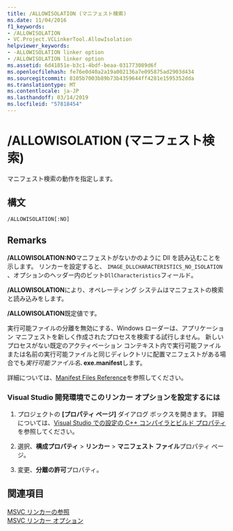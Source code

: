 ```yaml
---
title: /ALLOWISOLATION (マニフェスト検索)
ms.date: 11/04/2016
f1_keywords:
- /ALLOWISOLATION
- VC.Project.VCLinkerTool.AllowIsolation
helpviewer_keywords:
- -ALLOWISOLATION linker option
- /ALLOWISOLATION linker option
ms.assetid: 6d41851e-b3c1-4bdf-beaa-031773089d6f
ms.openlocfilehash: fe76e0d40a2a19a002136a7e095875ad2903d434
ms.sourcegitcommit: 8105b7003b89b73b4359644ff4281e1595352dda
ms.translationtype: MT
ms.contentlocale: ja-JP
ms.lasthandoff: 03/14/2019
ms.locfileid: "57818454"
---
```

# <a name="allowisolation-manifest-lookup"></a>/ALLOWISOLATION (マニフェスト検索)

マニフェスト検索の動作を指定します。

## <a name="syntax"></a>構文

```
/ALLOWISOLATION[:NO]
```

## <a name="remarks"></a>Remarks

**/ALLOWISOLATION:NO**マニフェストがないかのように Dll を読み込むことを示します。 リンカーを設定すると、 `IMAGE_DLLCHARACTERISTICS_NO_ISOLATION` 、オプションのヘッダー内のビット`DllCharacteristics`フィールド。

**/ALLOWISOLATION**により、オペレーティング システムはマニフェストの検索と読み込みをします。

**/ALLOWISOLATION**既定値です。

実行可能ファイルの分離を無効にする、Windows ローダーは、アプリケーション マニフェストを新しく作成されたプロセスを検索する試行しません。 新しいプロセスがない既定のアクティベーション コンテキスト内で実行可能ファイルまたは名前の実行可能ファイルと同じディレクトリに配置マニフェストがある場合でも<em>実行可能ファイル名</em>**. exe.manifest**します。

詳細については、[Manifest Files Reference](/windows/desktop/SbsCs/manifest-files-reference)を参照してください。

### <a name="to-set-this-linker-option-in-the-visual-studio-development-environment"></a>Visual Studio 開発環境でこのリンカー オプションを設定するには

1. プロジェクトの **[プロパティ ページ]** ダイアログ ボックスを開きます。 詳細については、[Visual Studio での設定の C++ コンパイラとビルド プロパティ](../working-with-project-properties.md)を参照してください。

1. 選択、**構成プロパティ** > **リンカー** > **マニフェスト ファイル**プロパティ ページ。

1. 変更、**分離の許可**プロパティ。

## <a name="see-also"></a>関連項目

[MSVC リンカーの参照](linking.md)<br/>
[MSVC リンカー オプション](linker-options.md)
